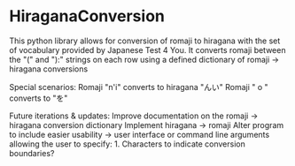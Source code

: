 # HiraganaConversion

This python library allows for conversion of romaji to hiragana with the set of vocabulary provided by Japanese Test 4 You.
It converts romaji between the "(" and "):" strings on each row using a defined dictionary of romaji -> hiragana conversions

Special scenarios:
  Romaji "n'i" converts to hiragana "んい"
  Romaji " o " converts to "を"

Future iterations & updates:
  Improve documentation on the romaji -> hiragana conversion dictionary
  Implement hiragana -> romaji
  Alter program to include easier usability -> user interface or command line arguments allowing the user to specify:
    1. Characters to indicate conversion boundaries?
